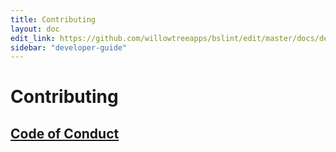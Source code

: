 ```yaml
---
title: Contributing
layout: doc
edit_link: https://github.com/willowtreeapps/bslint/edit/master/docs/developer-guide/contributing.md
sidebar: "developer-guide"
---
```


# Contributing

## [Code of Conduct](code-of-conduct)